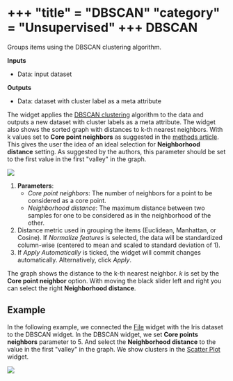 +++
"title" = "DBSCAN"
"category" = "Unsupervised"
+++
DBSCAN
======

Groups items using the DBSCAN clustering algorithm.

**Inputs**

- Data: input dataset

**Outputs**

- Data: dataset with cluster label as a meta attribute

The widget applies the [DBSCAN clustering](https://en.wikipedia.org/wiki/DBSCAN) algorithm to the data and outputs a new dataset with cluster labels as a meta attribute. The widget also shows the sorted graph with distances to k-th nearest neighbors. With k values set to **Core point neighbors** as suggested in the [methods article](https://www.aaai.org/Papers/KDD/1996/KDD96-037.pdf). This gives the user the idea of an ideal selection for **Neighborhood distance** setting. As suggested by the authors, this parameter should be set to the first value in the first "valley" in the graph.

![](../images/DBSCAN.png)

1. **Parameters**:
   - *Core point neighbors*: The number of neighbors for a point to be considered as a core point.
   - *Neighborhood distance*: The maximum distance between two samples for one to be considered as in the neighborhood of the other.
2. Distance metric used in grouping the items (Euclidean, Manhattan, or Cosine). If *Normalize features* is selected, the data will be standardized column-wise (centered to mean and scaled to standard deviation of 1).
3. If *Apply Automatically* is ticked, the widget will commit changes
automatically. Alternatively, click *Apply*.

The graph shows the distance to the k-th nearest neighbor. *k* is
set by the **Core point neighbor** option. With moving the black slider
left and right you can select the right **Neighborhood distance**.

Example
-------

In the following example, we connected the [File](../data/file.md) widget with the Iris dataset to the DBSCAN widget. In the DBSCAN widget, we set **Core points neighbors** parameter to 5. And select the **Neighborhood distance** to the value in the first "valley" in the graph. We show clusters in the [Scatter Plot](../../visualize/scatterplot/) widget.

![](../images/DBSCAN-Example.png)
